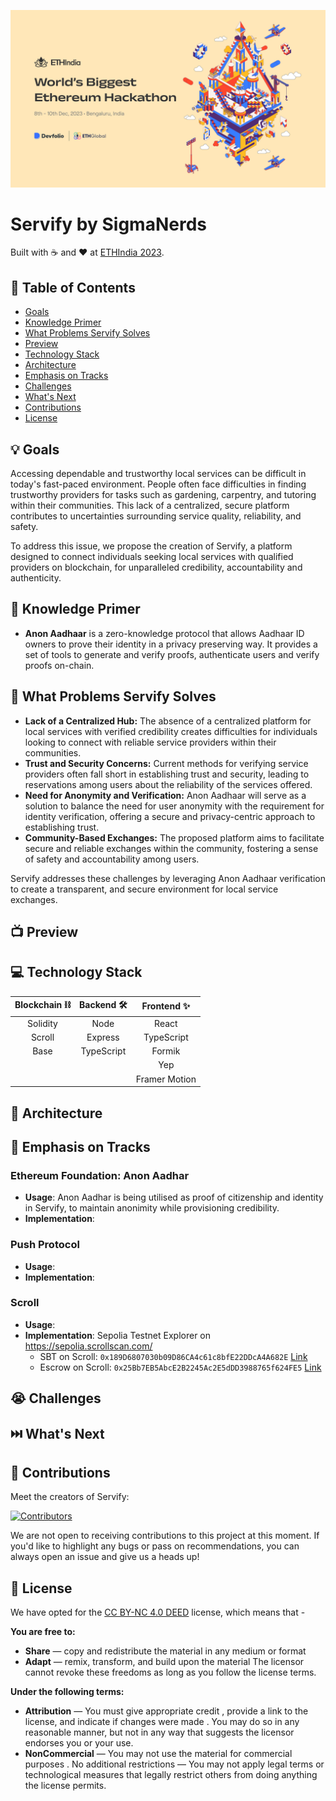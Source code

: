 ![Hero](repository-assets/hero.png)
# Servify by SigmaNerds
Built with ☕ and ❤️ at [ETHIndia 2023](https://ethindia.co/).

## 📝 Table of Contents
 - [Goals](https://github.com/karanpargal/sigmanerds?tab=readme-ov-file#-goals)
 - [Knowledge Primer](https://github.com/karanpargal/sigmanerds?tab=readme-ov-file#-knowledge-primer)
 - [What Problems Servify Solves](https://github.com/karanpargal/sigmanerds?tab=readme-ov-file#-what-problems-servify-solves)
 - [Preview](https://github.com/karanpargal/sigmanerds?tab=readme-ov-file#-preview)
 - [Technology Stack](https://github.com/karanpargal/sigmanerds?tab=readme-ov-file#-technology-stack)
 - [Architecture](https://github.com/karanpargal/sigmanerds?tab=readme-ov-file#-architecture)
 - [Emphasis on Tracks](https://github.com/karanpargal/sigmanerds?tab=readme-ov-file#-emphasis-on-tracks)
 - [Challenges](https://github.com/karanpargal/sigmanerds?tab=readme-ov-file#-challenges)
 - [What's Next](https://github.com/karanpargal/sigmanerds?tab=readme-ov-file#%EF%B8%8F-whats-next)
 - [Contributions](https://github.com/karanpargal/sigmanerds?tab=readme-ov-file#-contributions)
 - [License](https://github.com/karanpargal/sigmanerds?tab=readme-ov-file#-license)

## 💡 Goals

Accessing dependable and trustworthy local services can be difficult in today's fast-paced environment. People often face difficulties in finding trustworthy providers for tasks such as gardening, carpentry, and tutoring within their communities. This lack of a centralized, secure platform contributes to uncertainties surrounding service quality, reliability, and safety.

To address this issue, we propose the creation of Servify, a platform designed to connect individuals seeking local services with qualified providers on blockchain, for unparalleled credibility, accountability and authenticity.

## 🧠 Knowledge Primer

 - **Anon Aadhaar** is a zero-knowledge protocol that allows Aadhaar ID owners to prove their identity in a privacy preserving way. It provides a set of tools to generate and verify proofs, authenticate users and verify proofs on-chain.

## 🚩 What Problems Servify Solves
 - **Lack of a Centralized Hub:** The absence of a centralized platform for local services with verified credibility creates difficulties for individuals looking to connect with reliable service providers within their communities.
 - **Trust and Security Concerns:** Current methods for verifying service providers often fall short in establishing trust and security, leading to reservations among users about the reliability of the services offered.
 - **Need for Anonymity and Verification:** Anon Aadhaar will serve as a solution to balance the need for user anonymity with the requirement for identity verification, offering a secure and privacy-centric approach to establishing trust.
 - **Community-Based Exchanges:** The proposed platform aims to facilitate secure and reliable exchanges within the community, fostering a sense of safety and accountability among users.

Servify addresses these challenges by leveraging Anon Aadhaar verification to create a transparent, and secure environment for local service exchanges.

## 📺 Preview

## 💻 Technology Stack

| Blockchain ⛓️ | Backend 🛠️ | Frontend ✨ |
| :---: | :---: | :---: |
| Solidity | Node | React |
| Scroll | Express | TypeScript |
| Base | TypeScript | Formik |
|   |   | Yep |
|   |   | Framer Motion |

## 📐 Architecture

## 👔 Emphasis on Tracks

### Ethereum Foundation: Anon Aadhar
 - **Usage**: Anon Aadhar is being utilised as proof of citizenship and identity in Servify, to maintain anonimity while provisioning credibility.
 - **Implementation**:

### Push Protocol
 - **Usage**: 
 - **Implementation**:

### Scroll
 - **Usage**:
 - **Implementation**: Sepolia Testnet Explorer on https://sepolia.scrollscan.com/
   - SBT on Scroll: `0x189D6807030b09D86CA4c61c8bfE22DDcA4A682E` [Link](https://sepolia.scrollscan.com/address/0x189D6807030b09D86CA4c61c8bfE22DDcA4A682E)
   - Escrow on Scroll: `0x25Bb7EB5AbcE2B2245Ac2E5dDD3988765f624FE5` [Link](https://sepolia.scrollscan.com/address/0x25bb7eb5abce2b2245ac2e5ddd3988765f624fe5)


## 😭 Challenges

## ⏭️ What's Next

## 🤝 Contributions
Meet the creators of Servify:

<a href="https://github.com/karanpargal/sigmanerds/graphs/contributors">
<img src="https://contrib.rocks/image?repo=karanpargal/sigmanerds" alt="Contributors">
</a>

We are not open to receiving contributions to this project at this moment. If you'd like to highlight any bugs or pass on recommendations, you can always open an issue and give us a heads up! 

## 📜 License

We have opted for the [CC BY-NC 4.0 DEED](https://creativecommons.org/licenses/by-nc/4.0/) license, which means that -

**You are free to:**

 - **Share** — copy and redistribute the material in any medium or format
 - **Adapt** — remix, transform, and build upon the material
The licensor cannot revoke these freedoms as long as you follow the license terms.

**Under the following terms:**

 - **Attribution** — You must give appropriate credit , provide a link to the license, and indicate if changes were made . You may do so in any reasonable manner, but not in any way that suggests the licensor endorses you or your use.
 - **NonCommercial** — You may not use the material for commercial purposes .
No additional restrictions — You may not apply legal terms or technological measures that legally restrict others from doing anything the license permits.
